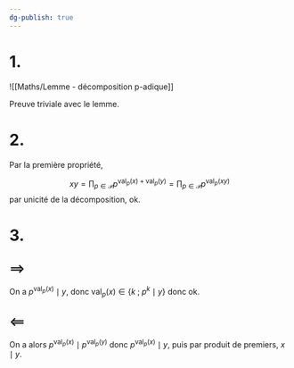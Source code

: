 ```yaml
---
dg-publish: true
---
```


# $1.$

![[Maths/Lemme - décomposition p-adique]]

Preuve triviale avec le lemme.

# $2.$

Par la première propriété,

$$
xy = \prod_{p \in \mathcal{P}} p^{\text{val}_{p}(x)+\text{val}_{p}(y)} = \prod_{p\in \mathcal{P}}p^{\text{val}_{p}(xy)}
$$
par unicité de la décomposition, ok.

# $3.$

## $\implies$

On a $p^{\text{val}_{p}(x)}\mid y$, donc $\text{val}_{p}(x)\in \{ k \;;\; p^{k}\mid y \}$ donc ok.

## $\impliedby$

On a alors $p^{\text{val}_{p}(x)}\mid p^{\text{val}_{p}(y)}$ donc $p^{\text{val}_{p}(x)}\mid y$, puis par produit de premiers, $x \mid y$.